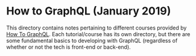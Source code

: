 # How to GraphQL (January 2019)

This directory contains notes pertaining to different courses provided by [How To GraphQL](https://www.howtographql.com/). Each tutorial/course has its own directory, but there are some fundamental basics to developing with GraphQL (regardless of whether or not the tech is front-end or back-end).
